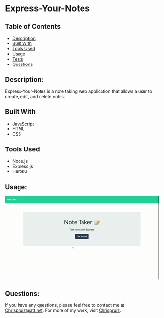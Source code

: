 # Express-Your-Notes
  
  ## Table of Contents
  * [Description](#description)
  * [Built With](#built%20with)
  * [Tools Used](#tools%20used)
  * [Usage](#usage)
  * [Tests](#tests)
  * [Questions](#questions)


  ## Description: 
  Express-Your-Notes is a note taking web application that allows a user to create, edit, and delete notes.

  ## Built With
  * JavaScript
  * HTML
  * CSS

  ## Tools Used
  * Node.js
  * Express.js
  * Heroku
  
  ## Usage:
  ![Gif Demo](/public/assets/Images/Note.gif)
  
  
  ## Questions:
  If you have any questions, please feel free to contact me at Chrispruiz@att.net. For more of my work, visit [Chrispruiz](https://github.com/Chrispruiz).
